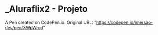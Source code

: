 # _Aluraflix2  - Projeto

A Pen created on CodePen.io. Original URL: "https://codepen.io/imersao-dev/pen/XWpWrod"


